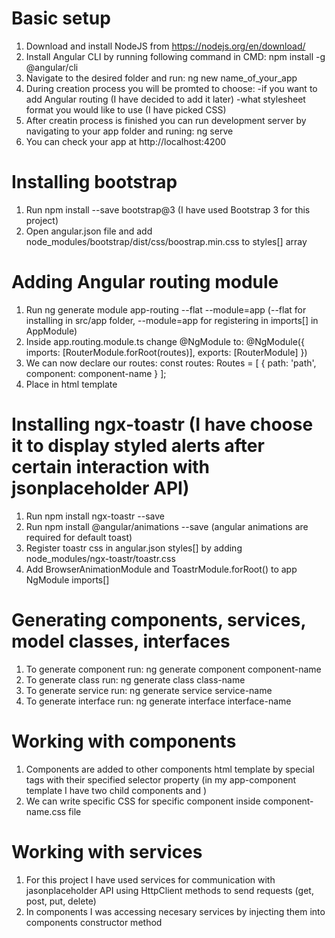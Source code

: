 # Basic setup
1. Download and install NodeJS from https://nodejs.org/en/download/
2. Install Angular CLI by running following command in CMD: npm install -g @angular/cli
3. Navigate to the desired folder and run: ng new name_of_your_app
4. During creation process you will be promted to choose:
  -if you want to add Angular routing (I have decided to add it later)
  -what stylesheet format you would like to use (I have picked CSS)
5. After creatin process is finished you can run development server by navigating to your app folder and runing: ng serve
6. You can check your app at http://localhost:4200

# Installing bootstrap
1. Run npm install --save bootstrap@3 (I have used Bootstrap 3 for this project)
2. Open angular.json file and add node_modules/bootstrap/dist/css/boostrap.min.css to styles[] array

# Adding Angular routing module
1. Run ng generate module app-routing --flat --module=app (--flat for installing in src/app folder, --module=app for registering in imports[] in AppModule)
2. Inside app.routing.module.ts change @NgModule to: 
   @NgModule({
     imports: [RouterModule.forRoot(routes)],
     exports: [RouterModule]
   })
3. We can now declare our routes:
   const routes: Routes = [
     { path: 'path', component: component-name }
   ];
4. Place <router-outlet></router-outlet> in html template

# Installing ngx-toastr (I have choose it to display styled alerts after certain interaction with jsonplaceholder API)
1. Run npm install ngx-toastr --save
2. Run npm install @angular/animations --save (angular animations are required for default toast)
3. Register toastr css in angular.json styles[] by adding node_modules/ngx-toastr/toastr.css
4. Add BrowserAnimationModule and ToastrModule.forRoot() to app NgModule imports[] 

# Generating components, services, model classes, interfaces
1. To generate component run: ng generate component component-name
2. To generate class run: ng generate class class-name
3. To generate service run: ng generate service service-name
4. To generate interface run: ng generate interface interface-name

# Working with components
1. Components are added to other components html template by special tags with their specified selector property
   (in my app-component template I have two child components <app-post></app-post> and <app-comment></app-comment>)
2. We can write specific CSS for specific component inside component-name.css file

# Working with services
1. For this project I have used services for communication with jasonplaceholder API using HttpClient methods to send requests (get, post, put, delete)
2. In components I was accessing necesary services by injecting them into components constructor method
